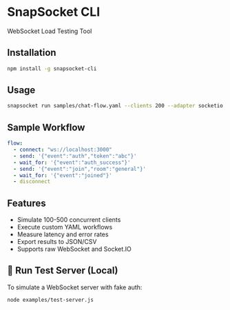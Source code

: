 # SnapSocket CLI

WebSocket Load Testing Tool

## Installation

```bash
npm install -g snapsocket-cli
```

## Usage

```bash
snapsocket run samples/chat-flow.yaml --clients 200 --adapter socketio --export csv
```

## Sample Workflow

```yaml
flow:
  - connect: "ws://localhost:3000"
  - send: '{"event":"auth","token":"abc"}'
  - wait_for: '{"event":"auth_success"}'
  - send: '{"event":"join","room":"general"}'
  - wait_for: '{"event":"joined"}'
  - disconnect
```

## Features

- Simulate 100-500 concurrent clients
- Execute custom YAML workflows
- Measure latency and error rates
- Export results to JSON/CSV
- Supports raw WebSocket and Socket.IO

## 🧪 Run Test Server (Local)

To simulate a WebSocket server with fake auth:

```bash
node examples/test-server.js
```
